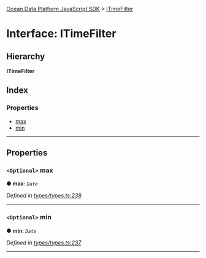 [Ocean Data Platform JavaScript SDK](../README.md) > [ITimeFilter](../interfaces/itimefilter.md)

# Interface: ITimeFilter

## Hierarchy

**ITimeFilter**

## Index

### Properties

* [max](itimefilter.md#max)
* [min](itimefilter.md#min)

---

## Properties

<a id="max"></a>

### `<Optional>` max

**● max**: *`Date`*

*Defined in [types/types.ts:238](https://github.com/C4IROcean/ODP-sdk-js/blob/cbd469b/source/types/types.ts#L238)*

___
<a id="min"></a>

### `<Optional>` min

**● min**: *`Date`*

*Defined in [types/types.ts:237](https://github.com/C4IROcean/ODP-sdk-js/blob/cbd469b/source/types/types.ts#L237)*

___

